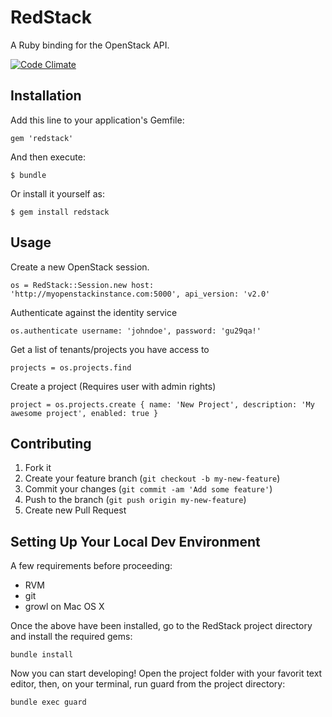 # RedStack

A Ruby binding for the OpenStack API.

[![Code Climate](https://codeclimate.com/github/relaxdiego/redstack.png)](https://codeclimate.com/github/relaxdiego/redstack)

## Installation

Add this line to your application's Gemfile:

    gem 'redstack'

And then execute:

    $ bundle

Or install it yourself as:

    $ gem install redstack

## Usage

Create a new OpenStack session. 
```
os = RedStack::Session.new host: 'http://myopenstackinstance.com:5000', api_version: 'v2.0'
```

Authenticate against the identity service
```
os.authenticate username: 'johndoe', password: 'gu29qa!'
```

Get a list of tenants/projects you have access to
```
projects = os.projects.find
```

Create a project (Requires user with admin rights)
```
project = os.projects.create { name: 'New Project', description: 'My awesome project', enabled: true }
```

## Contributing

1. Fork it
2. Create your feature branch (`git checkout -b my-new-feature`)
3. Commit your changes (`git commit -am 'Add some feature'`)
4. Push to the branch (`git push origin my-new-feature`)
5. Create new Pull Request

## Setting Up Your Local Dev Environment
A few requirements before proceeding:

* RVM
* git
* growl on Mac OS X

Once the above have been installed, go to the RedStack project directory and install the required gems:

```
bundle install
```

Now you can start developing! Open the project folder with your favorit text editor, then, on your terminal, run guard from the project directory:

```
bundle exec guard
```